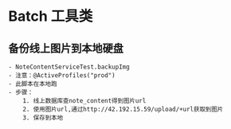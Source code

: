 # Batch 工具类

## 备份线上图片到本地硬盘
    - NoteContentServiceTest.backupImg
    - 注意：@ActiveProfiles("prod")
    - 此脚本在本地跑
    - 步骤：
        1. 线上数据库查note_content得到图片url
        2. 使用图片url,通过http://42.192.15.59/upload/+url获取到图片
        3. 保存到本地